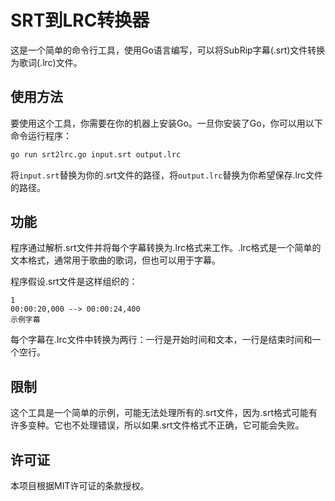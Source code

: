 # SRT到LRC转换器

这是一个简单的命令行工具，使用Go语言编写，可以将SubRip字幕(.srt)文件转换为歌词(.lrc)文件。

## 使用方法

要使用这个工具，你需要在你的机器上安装Go。一旦你安装了Go，你可以用以下命令运行程序：

```bash
go run srt2lrc.go input.srt output.lrc
```

将`input.srt`替换为你的.srt文件的路径，将`output.lrc`替换为你希望保存.lrc文件的路径。

## 功能

程序通过解析.srt文件并将每个字幕转换为.lrc格式来工作。.lrc格式是一个简单的文本格式，通常用于歌曲的歌词，但也可以用于字幕。

程序假设.srt文件是这样组织的：

```
1
00:00:20,000 --> 00:00:24,400
示例字幕
```

每个字幕在.lrc文件中转换为两行：一行是开始时间和文本，一行是结束时间和一个空行。

## 限制

这个工具是一个简单的示例，可能无法处理所有的.srt文件，因为.srt格式可能有许多变种。它也不处理错误，所以如果.srt文件格式不正确，它可能会失败。

## 许可证

本项目根据MIT许可证的条款授权。